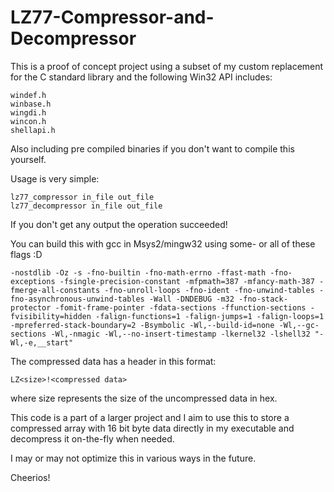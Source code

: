 # LZ77-Compressor-and-Decompressor

This is a proof of concept project using a subset of my custom replacement for the C standard library and the following Win32 API includes:


    windef.h
    winbase.h
    wingdi.h
    wincon.h
    shellapi.h


Also including pre compiled binaries if you don't want to compile this yourself.


Usage is very simple:


    lz77_compressor in_file out_file
    lz77_decompressor in_file out_file


If you don't get any output the operation succeeded! 


You can build this with gcc in Msys2/mingw32 using some- or all of these flags :D


    -nostdlib -Oz -s -fno-builtin -fno-math-errno -ffast-math -fno-exceptions -fsingle-precision-constant -mfpmath=387 -mfancy-math-387 -fmerge-all-constants -fno-unroll-loops -fno-ident -fno-unwind-tables -fno-asynchronous-unwind-tables -Wall -DNDEBUG -m32 -fno-stack-protector -fomit-frame-pointer -fdata-sections -ffunction-sections -fvisibility=hidden -falign-functions=1 -falign-jumps=1 -falign-loops=1 -mpreferred-stack-boundary=2 -Bsymbolic -Wl,--build-id=none -Wl,--gc-sections -Wl,-nmagic -Wl,--no-insert-timestamp -lkernel32 -lshell32 "-Wl,-e,__start"


The compressed data has a header in this format:


    LZ<size>!<compressed data>


where size represents the size of the uncompressed data in hex.


This code is a part of a larger project and I aim to use this to store a compressed array with 16 bit byte data directly in my executable and decompress it on-the-fly when needed.


I may or may not optimize this in various ways in the future.


Cheerios!
